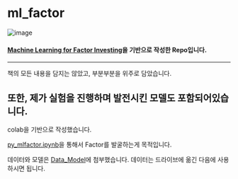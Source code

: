 # ml_factor
![image](https://github.com/donghui-0126/ml_factor/assets/97544804/f0089e08-310a-4dc8-a26d-e075ff2a3c22)

#### [Machine Learning for Factor Investing](https://www.mlfactor.com/index.html)을 기반으로 작성한 Repo입니다. 
--------

책의 모든 내용을 담지는 않았고, 부분부분을 위주로 담았습니다.

또한, 제가 실험을 진행하며 발전시킨 모델도 포함되어있습니다. 
-------

colab을 기반으로 작성했습니다. 

[py_mlfactor.ipynb](https://github.com/donghui-0126/ml_factor/blob/main/py_mlfactor.ipynb)을 통해서 Factor를 발굴하는게 목적입니다. 

데이터와 모델은 [Data_Model](https://github.com/donghui-0126/ml_factor/tree/main/Data_Model)에 첨부했습니다. 데이터는 드라이브에 옮긴 다음에 사용하시면 됩니다. 
